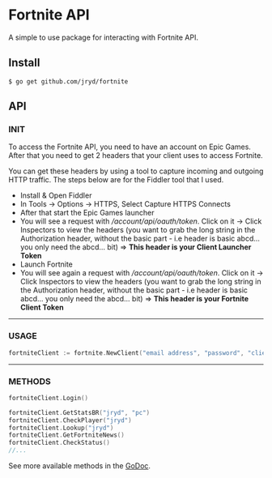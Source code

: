 # Fortnite API

A simple to use package for interacting with Fortnite API.

## Install

```
$ go get github.com/jryd/fortnite
```

## API

### INIT

To access the Fortnite API, you need to have an account on Epic Games. After that you need to get 2 headers that your client uses to access Fortnite.

You can get these headers by using a tool to capture incoming and outgoing HTTP traffic. The steps below are for the Fiddler tool that I used.

*   Install & Open Fiddler
*   In Tools -> Options -> HTTPS, Select Capture HTTPS Connects
*   After that start the Epic Games launcher
*   You will see a request with _/account/api/oauth/token_. Click on it -> Click Inspectors to view the headers (you want to grab the long string in the Authorization header, without the basic part - i.e header is basic abcd... you only need the abcd... bit) => **This header is your Client Launcher Token**
*   Launch Fortnite
*   You will see again a request with _/account/api/oauth/token_. Click on it -> Click Inspectors to view the headers (you want to grab the long string in the Authorization header, without the basic part - i.e header is basic abcd... you only need the abcd... bit) => **This header is your Fortnite Client Token**

---

### USAGE

```go
fortniteClient := fortnite.NewClient("email address", "password", "client launcher token", "fortnite client token")
```

---

### METHODS

```go
fortniteClient.Login()

fortniteClient.GetStatsBR("jryd", "pc")
fortniteClient.CheckPlayer("jryd")
fortniteClient.Lookup("jryd")
fortniteClient.GetFortniteNews()
fortniteClient.CheckStatus()
//...
```

See more available methods in the [GoDoc](https://godoc.org/github.com/jryd/fortnite).